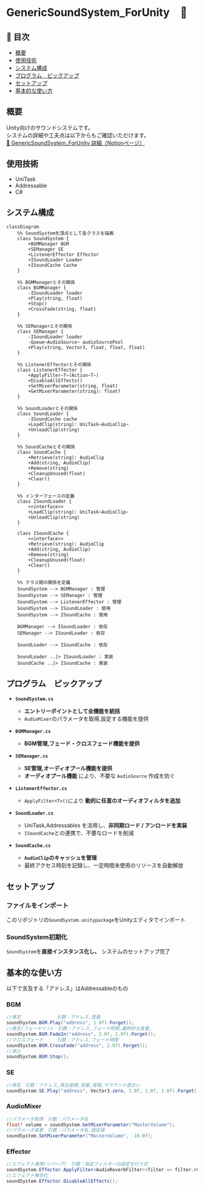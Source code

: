 # GenericSoundSystem_ForUnity　🎵

## 📌 目次
- [概要](#概要)
- [使用技術](#使用技術)
- [システム構成](#システム構成)
- [プログラム　ピックアップ](#プログラム--ピックアップ)
- [セットアップ](#セットアップ)
- [基本的な使い方](#基本的な使い方)

## 概要
Unity向けのサウンドシステムです。<br>
システムの詳細や工夫点は以下からもご確認いただけます。<br>
[🔗 GenericSoundSystem_ForUnity 詳細（Notionページ）](https://picturesque-kayak-ac4.notion.site/195281634a16801e831bcebebff41161?pvs=4)

## 使用技術
- UniTask
- Addressable
- C#

## システム構成
``` mermaid
classDiagram
    %% SoundSystemを頂点として各クラスを描画
    class SoundSystem {
        +BGMManager BGM
        +SEManager SE
        +ListenerEffector Effector
        +ISoundLoader Loader
        +ISoundCache Cache
    }

    %% BGMManagerとその関係
    class BGMManager {
        -ISoundLoader loader
        +Play(string, float)
        +Stop()
        +CrossFade(string, float)
    }

    %% SEManagerとその関係
    class SEManager {
        -ISoundLoader loader
        -Queue~AudioSource~ audioSourcePool
        +Play(string, Vector3, float, float, float)
    }

    %% ListenerEffectorとその関係
    class ListenerEffector {
        +ApplyFilter~T~(Action~T~)
        +DisableAllEffects()
        +SetMixerParameter(string, float)
        +GetMixerParameter(string): float?
    }

    %% SoundLoaderとその関係
    class SoundLoader {
        -ISoundCache cache
        +LoadClip(string): UniTask~AudioClip~
        +UnloadClip(string)
    }

    %% SoundCacheとその関係
    class SoundCache {
        +Retrieve(string): AudioClip
        +Add(string, AudioClip)
        +Remove(string)
        +CleanupUnused(float)
        +Clear()
    }

    %% インターフェースの定義
    class ISoundLoader {
        <<interface>>
        +LoadClip(string): UniTask~AudioClip~
        +UnloadClip(string)
    }

    class ISoundCache {
        <<interface>>
        +Retrieve(string): AudioClip
        +Add(string, AudioClip)
        +Remove(string)
        +CleanupUnused(float)
        +Clear()
    }

    %% クラス間の関係を定義
    SoundSystem --> BGMManager : 管理
    SoundSystem --> SEManager : 管理
    SoundSystem --> ListenerEffector : 管理
    SoundSystem --> ISoundLoader : 使用
    SoundSystem --> ISoundCache : 使用

    BGMManager --> ISoundLoader : 依存
    SEManager --> ISoundLoader : 依存

    SoundLoader --> ISoundCache : 依存

    SoundLoader ..|> ISoundLoader : 実装
    SoundCache ..|> ISoundCache : 実装

```

## プログラム　ピックアップ
- **`SoundSystem.cs`**<br>
  - **エントリーポイントとして全機能を統括**
  - `AudioMixer`のパラメータを取得,設定する機能を提供

- **`BGMManager.cs`**<br>
  - **BGM管理,フェード・クロスフェード機能を提供**

- **`SEManager.cs`**<br>
  - **SE管理,オーディオプール機能を提供**
  - **オーディオプール機能** により、不要な `AudioSource` 作成を防ぐ
 
- **`ListenerEffector.cs`**<br>
  - `ApplyFilter<T>()`により **動的に任意のオーディオフィルタを追加**
 
- **`SoundLoader.cs`**<br>
  - UniTask,Addressables を活用し、**非同期ロード / アンロードを実装**
  - `ISoundCache`との連携で、不要なロードを削減

- **`SoundCache.cs`**<br>
  - **`AudioClip`のキャッシュを管理**
  - 最終アクセス時刻を記録し、一定時間未使用のリソースを自動解放

## セットアップ<br>
### ファイルをインポート<br>
このリポジトリの`SoundSystem.unitypackage`をUnityエディタでインポート
### SoundSystem初期化<br>
`SoundSystem`を**直接インスタンス化し、** システムのセットアップ完了

## 基本的な使い方<br>
以下で言及する「アドレス」はAddressableのもの
### BGM
``` C#
//再生　　　　　　　　引数：アドレス,音量
soundSystem.BGM.Play("address", 1.0f).Forget();
//再生(フェードイン)　引数：アドレス,フェード時間,最終的な音量,
soundSystem.BGM.FadeIn("address", 2.0f, 1.0f).Forget();
//クロスフェード　　　引数：アドレス,フェード時間
soundSystem.BGM.CrossFade("address", 2.0f).Forget();
//停止
soundSystem.BGM.Stop();
```

### SE
``` C#
//再生　引数：アドレス,再生座標,音量,音程,サラウンド度合い
soundSystem.SE.Play("address", Vector3.zero, 1.0f, 1.0f, 1.0f).Forget();
```

### AudioMixer
``` C#
//パラメータ取得　引数：パラメータ名
float? volume = soundSystem.GetMixerParameter("MasterVolume");
//パラメータ変更　引数：パラメータ名,設定値
soundSystem.SetMixerParameter("MasterVolume", -10.0f);
```

### Effector
``` C#
//エフェクト適用(リバーブ)　引数：指定フィルターの設定を行う式
soundSystem.Effector.ApplyFilter<AudioReverbFilter>(filter => filter.reverbLevel = 1000f);
//エフェクト無効化
soundSystem.Effector.DisableAllEffects();
```
